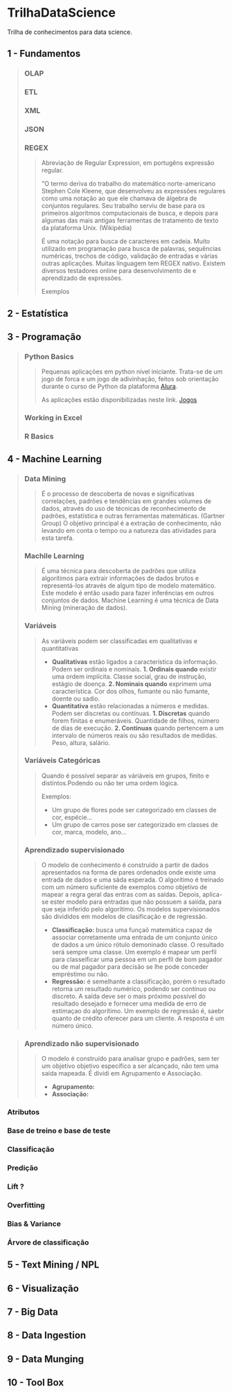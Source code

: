 # **TrilhaDataScience**
Trilha de conhecimentos para data science.

## 1 - Fundamentos
> ### OLAP
> ### ETL
> ### XML
> ### JSON
> ### REGEX 
>> Abreviação de Regular Expression, em portugêns expressão regular. 
>> 
>> "O termo deriva do trabalho do matemático norte-americano Stephen Cole Kleene, que desenvolveu as expressões regulares como uma notação ao que ele chamava de álgebra de conjuntos regulares. Seu trabalho serviu de base para os primeiros algoritmos computacionais de busca, e depois para algumas das mais antigas ferramentas de tratamento de texto da plataforma Unix. (Wikipédia)
>> 
>> É uma notação para busca de caracteres em cadeia. Muito utilizado em programação para busca de palavras, sequências numéricas, trechos de código, validação de entradas e várias outras aplicações. Muitas linguagem tem REGEX nativo. Existem diversos testadores online para desenvolvimento de e aprendizado de expressões.
>> 
>> Exemplos 

## 2 - Estatística

## 3 - Programação
> ### Python Basics
>> Pequenas aplicações em python nível iniciante. Trata-se de um jogo de forca e um jogo de adivinhação, feitos sob orientação durante o curso de Python da plataforma [Alura](https://www.alura.com.br/).
>> 
>> As aplicações estão disponibilizadas neste link. [Jogos](https://github.com/israelss1-git/jogos_python)
> ### Working in Excel
> ### R Basics

## 4 - Machine Learning
> ### Data Mining
>> É o processo de descoberta de novas e significativas correlações, padrões e tendências em grandes volumes de dados, através do uso de técnicas de reconhecimento de padrões, estatística e outras ferramentas matemáticas. (Gartner Group)
> >O objetivo principal é a extração de conhecimento, não levando em conta o tempo ou a natureza das atividades para esta tarefa.
> ### Machile Learning
>> É uma técnica para descoberta de padrões que utiliza algorítimos para extrair informações de dados brutos e representá-los através de algum tipo de modelo matemático. Este modelo é então usado para fazer inferências em outros conjuntos de dados.
>> Machine Learning é uma técnica de Data Mining (mineração de dados).
> ### Variáveis
>> As variáveis podem ser classificadas em qualitativas e quantitativas
>> * **Qualitativas** estão ligados a característica da informação. Podem ser ordinais e nominais.
>> **1. Ordinais quando** existir uma ordem implícita. Classe social, grau de instrução, estágio de doença.
>> **2. Nominais quando** exprimem uma característica. Cor dos olhos, fumante ou não fumante, doente ou sadio.
>> * **Quantitativa** estão relacionadas a números e medidas. Podem ser discretas ou contínuas.
>> **1. Discretas** quando forem finitas e enumeráveis. Quantidade de filhos, número de dias de execução.
>> **2. Contínuas** quando pertencem a um intervalo de números reais ou são resultados de medidas. Peso, altura, salário.
>> 
> ### Variáveis Categóricas
>> Quando é possível separar as váriáveis em grupos, finito e distintos.Podendo ou não ter uma ordem lógica.
>> 
>> Exemplos: 
>> * Um grupo de flores pode ser categorizado em classes de cor, espécie...
>> * Um grupo de carros pose ser categorizado em classes de cor, marca, modelo, ano...
>> 
> ### Aprendizado supervisionado
>> O modelo de conhecimento é construído a partir de dados apresentados na forma de pares ordenados onde existe uma entrada de dados e uma sáda esperada. O algorítimo é treinado com um número suficiente de exemplos como objetivo de mapear a regra geral das entras com as saídas. Depois, aplica-se ester modelo para entradas que não possuem a saiída, para que seja inferido pelo algorítimo. Os modelos supervisionados são divididos em modelos de clasificação e de regressão.
>> * **Classificação:** busca uma funçaõ matemática capaz de associar corretamente uma entrada de um conjunto único de dados a um único rótulo demoninado classe. O resultado será sempre uma classe. Um exemplo é mapear um perfil para classeificar uma pessoa em um perfil de bom pagador ou de mal pagador para decisão se lhe pode conceder empréstimo ou não.
>> * **Regressão:** é semelhante a classificação, porém o resultado retorna um resultado numérico, podendo ser contínuo ou discreto. A saída deve ser o mais próximo possível do resultado desejado e fornecer uma medida de erro de estimaçao do  algorítimo. Um exemplo de regressão é, saebr quanto de crédito oferecer para um cliente. A resposta é um número único.

> ### Aprendizado não supervisionado
>> O modelo é construído para analisar grupo e padrões, sem ter um objetivo objetivo específico a ser alcançado, não tem uma saída mapeada. É dividi em Agrupamento e Associação.
>> * **Agrupamento:**
>> * **Associação:**


### Atributos
### Base de treino e base de teste
### Classificação
### Predição
### Lift ?
### Overfitting
### Bias & Variance
### Árvore de classificação

## 5 - Text Mining / NPL

## 6 - Visualização

## 7 - Big Data

## 8 - Data Ingestion

## 9 - Data Munging

## 10 - Tool Box
